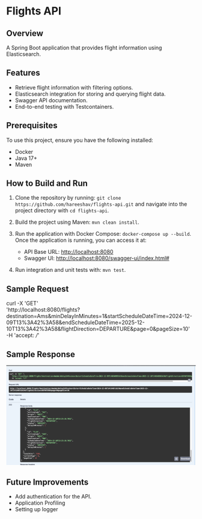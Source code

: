 # Flights API

## Overview
A Spring Boot application that provides flight information using Elasticsearch.

## Features
- Retrieve flight information with filtering options.
- Elasticsearch integration for storing and querying flight data.
- Swagger API documentation.
- End-to-end testing with Testcontainers.

## Prerequisites
To use this project, ensure you have the following installed:
- Docker
- Java 17+
- Maven

## How to Build and Run

1. Clone the repository by running: `git clone https://github.com/hareeshav/flights-api.git` and navigate into the project directory with `cd flights-api`.

2. Build the project using Maven: `mvn clean install`.

3. Run the application with Docker Compose: `docker-compose up --build`.  
   Once the application is running, you can access it at:
    - API Base URL: [http://localhost:8080](http://localhost:8080)
   - Swagger UI: [http://localhost:8080/swagger-ui/index.html#](http://localhost:8080/swagger-ui/index.html#)

4. Run integration and unit tests with: `mvn test`.

## Sample Request

curl -X 'GET' \
'http://localhost:8080/flights?destination=Ams&minDelayInMinutes=1&startScheduleDateTime=2024-12-09T13%3A42%3A58&endScheduleDateTime=2025-12-10T13%3A42%3A58&flightDirection=DEPARTURE&page=0&pageSize=10' \
-H 'accept: */*'

## Sample Response

![Alt text for the image](./images/response.png)

## Future Improvements
- Add authentication for the API.
- Application Profiling
- Setting up logger
